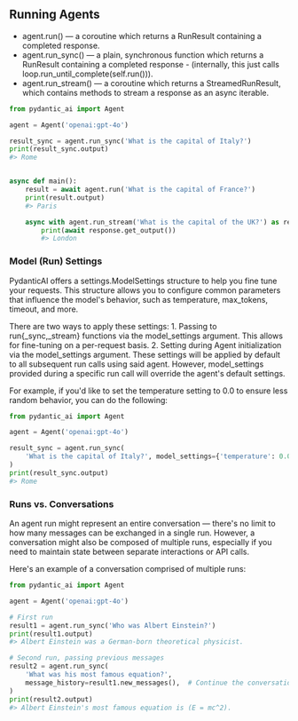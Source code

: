 ## Running Agents

- agent.run() — a coroutine which returns a RunResult containing a completed response.
- agent.run_sync() — a plain, synchronous function which returns a RunResult containing a completed response - (internally, this just calls loop.run_until_complete(self.run())).
- agent.run_stream() — a coroutine which returns a StreamedRunResult, which contains methods to stream a response as an async iterable.

```python
from pydantic_ai import Agent

agent = Agent('openai:gpt-4o')

result_sync = agent.run_sync('What is the capital of Italy?')
print(result_sync.output)
#> Rome


async def main():
    result = await agent.run('What is the capital of France?')
    print(result.output)
    #> Paris

    async with agent.run_stream('What is the capital of the UK?') as response:
        print(await response.get_output())
        #> London
```

### Model (Run) Settings

PydanticAI offers a settings.ModelSettings structure to help you fine tune your requests. This structure allows you to configure common parameters that influence the model's behavior, such as temperature, max_tokens, timeout, and more.

There are two ways to apply these settings: 1. Passing to run{_sync,_stream} functions via the model_settings argument. This allows for fine-tuning on a per-request basis. 2. Setting during Agent initialization via the model_settings argument. These settings will be applied by default to all subsequent run calls using said agent. However, model_settings provided during a specific run call will override the agent's default settings.

For example, if you'd like to set the temperature setting to 0.0 to ensure less random behavior, you can do the following:

```python
from pydantic_ai import Agent

agent = Agent('openai:gpt-4o')

result_sync = agent.run_sync(
    'What is the capital of Italy?', model_settings={'temperature': 0.0}
)
print(result_sync.output)
#> Rome
```
### Runs vs. Conversations

An agent run might represent an entire conversation — there's no limit to how many messages can be exchanged in a single run. However, a conversation might also be composed of multiple runs, especially if you need to maintain state between separate interactions or API calls.

Here's an example of a conversation comprised of multiple runs:
```python
from pydantic_ai import Agent

agent = Agent('openai:gpt-4o')

# First run
result1 = agent.run_sync('Who was Albert Einstein?')
print(result1.output)
#> Albert Einstein was a German-born theoretical physicist.

# Second run, passing previous messages
result2 = agent.run_sync(
    'What was his most famous equation?',
    message_history=result1.new_messages(),  # Continue the conversation; without message_history the model would not know who "his" was referring to.
)
print(result2.output)
#> Albert Einstein's most famous equation is (E = mc^2).
```
